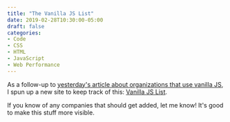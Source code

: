 ```yaml
---
title: "The Vanilla JS List"
date: 2019-02-28T10:30:00-05:00
draft: false
categories:
- Code
- CSS
- HTML
- JavaScript
- Web Performance
---
```


As a follow-up to [yesterday's article about organizations that use vanilla JS](/companies-that-use-vanilla-js/), I spun up a new site to keep track of this: [Vanilla JS List](https://vanillajslist.com/).

If you know of any companies that should get added, let me know! It's good to make this stuff more visible.